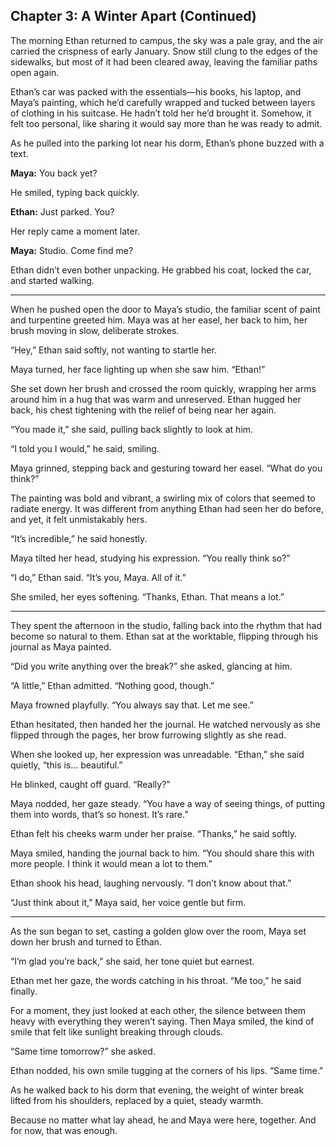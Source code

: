 ## Chapter 3: A Winter Apart (Continued)  

The morning Ethan returned to campus, the sky was a pale gray, and the air carried the crispness of early January. Snow still clung to the edges of the sidewalks, but most of it had been cleared away, leaving the familiar paths open again.  

Ethan’s car was packed with the essentials—his books, his laptop, and Maya’s painting, which he’d carefully wrapped and tucked between layers of clothing in his suitcase. He hadn’t told her he’d brought it. Somehow, it felt too personal, like sharing it would say more than he was ready to admit.  

As he pulled into the parking lot near his dorm, Ethan’s phone buzzed with a text.  

**Maya:** You back yet?  

He smiled, typing back quickly.  

**Ethan:** Just parked. You?  

Her reply came a moment later.  

**Maya:** Studio. Come find me?  

Ethan didn’t even bother unpacking. He grabbed his coat, locked the car, and started walking.  

---

When he pushed open the door to Maya’s studio, the familiar scent of paint and turpentine greeted him. Maya was at her easel, her back to him, her brush moving in slow, deliberate strokes.  

“Hey,” Ethan said softly, not wanting to startle her.  

Maya turned, her face lighting up when she saw him. “Ethan!”  

She set down her brush and crossed the room quickly, wrapping her arms around him in a hug that was warm and unreserved. Ethan hugged her back, his chest tightening with the relief of being near her again.  

“You made it,” she said, pulling back slightly to look at him.  

“I told you I would,” he said, smiling.  

Maya grinned, stepping back and gesturing toward her easel. “What do you think?”  

The painting was bold and vibrant, a swirling mix of colors that seemed to radiate energy. It was different from anything Ethan had seen her do before, and yet, it felt unmistakably hers.  

“It’s incredible,” he said honestly.  

Maya tilted her head, studying his expression. “You really think so?”  

“I do,” Ethan said. “It’s you, Maya. All of it.”  

She smiled, her eyes softening. “Thanks, Ethan. That means a lot.”  

---

They spent the afternoon in the studio, falling back into the rhythm that had become so natural to them. Ethan sat at the worktable, flipping through his journal as Maya painted.  

“Did you write anything over the break?” she asked, glancing at him.  

“A little,” Ethan admitted. “Nothing good, though.”  

Maya frowned playfully. “You always say that. Let me see.”  

Ethan hesitated, then handed her the journal. He watched nervously as she flipped through the pages, her brow furrowing slightly as she read.  

When she looked up, her expression was unreadable. “Ethan,” she said quietly, “this is… beautiful.”  

He blinked, caught off guard. “Really?”  

Maya nodded, her gaze steady. “You have a way of seeing things, of putting them into words, that’s so honest. It’s rare.”  

Ethan felt his cheeks warm under her praise. “Thanks,” he said softly.  

Maya smiled, handing the journal back to him. “You should share this with more people. I think it would mean a lot to them.”  

Ethan shook his head, laughing nervously. “I don’t know about that.”  

“Just think about it,” Maya said, her voice gentle but firm.  

---

As the sun began to set, casting a golden glow over the room, Maya set down her brush and turned to Ethan.  

“I’m glad you’re back,” she said, her tone quiet but earnest.  

Ethan met her gaze, the words catching in his throat. “Me too,” he said finally.  

For a moment, they just looked at each other, the silence between them heavy with everything they weren’t saying. Then Maya smiled, the kind of smile that felt like sunlight breaking through clouds.  

“Same time tomorrow?” she asked.  

Ethan nodded, his own smile tugging at the corners of his lips. “Same time.”  

As he walked back to his dorm that evening, the weight of winter break lifted from his shoulders, replaced by a quiet, steady warmth.  

Because no matter what lay ahead, he and Maya were here, together. And for now, that was enough.  
